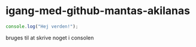 # igang-med-github-mantas-akilanas

```javascript
console.log("Hej verden!");
```
bruges til at skrive noget i consolen